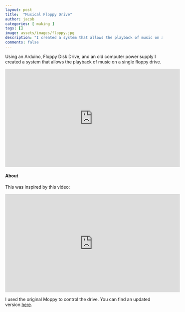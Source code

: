 ```yaml
---
layout: post
title:  "Musical Floppy Drive"
author: jacob
categories: [ making ]
tags: []
image: assets/images/floppy.jpg
description: "I created a system that allows the playback of music on a single floppy drive."
comments: false
---
```


Using an Arduino, Floppy Disk Drive, and an old computer power supply I created a system that allows the playback of music on a single floppy drive.

<iframe width="560" height="315" src="https://www.youtube.com/embed/ulEEgduwYjE" frameborder="0" allow="accelerometer; autoplay; encrypted-media; gyroscope; picture-in-picture" allowfullscreen></iframe>

#### About
This was inspired by this video:

<iframe width="560" height="315" src="https://www.youtube.com/embed/DxlXT0z_HNE" frameborder="0" allow="accelerometer; autoplay; encrypted-media; gyroscope; picture-in-picture" allowfullscreen></iframe>

I used the original Moppy to control the drive. You can find an updated version [here](https://github.com/SammyIAm/Moppy2).